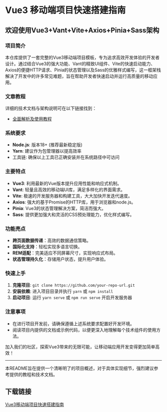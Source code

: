 # Vue3 移动端项目快速搭建指南

## 欢迎使用Vue3+Vant+Vite+Axios+Pinia+Sass架构

### 项目简介

本仓库提供了一套完整的Vue3移动端项目模板，专为追求高效开发体验的开发者设计。通过结合Vue3的强大功能、Vant的精致UI组件、Vite的快速启动能力、Axios的便捷HTTP请求、Pinia的状态管理以及Sass的优雅样式编写，这一框架栈解决了开发中的许多常见难题，旨在帮助开发者快速启动并运行高质量的移动应用。

### 文章教程

详细的技术文档与架构说明可在以下链接找到：
- [全面解析及使用教程](https://blog.csdn.net/randy521520/article/details/136150494)

### 系统要求

- **Node.js**: 版本18+ (推荐最新稳定版)
- **Yarn**: 建议作为包管理器以提高效率
- 工具链: 确保以上工具已正确安装并在系统路径中可访问

### 主要特点

- **Vue3**: 利用最新的Vue版本提升应用性能和响应式机制。
- **Vant**: 轻量且高效的移动端UI库，满足多样化的界面需求。
- **Vite**: 极速的开发服务器和构建工具，大大加快开发迭代速度。
- **Axios**: 强大的基于Promise的HTTP库，用于浏览器和node.js。
- **Pinia**: Vue3的状态管理解决方案，简洁而强大。
- **Sass**: 提供更加强大和灵活的CSS预处理能力，优化样式编写。

### 功能亮点

- **跨页面数据传递**：高效的数据通信策略。
- **国际化支持**：轻松实现多语言切换。
- **REM适配**：完美适应不同屏幕尺寸，实现响应式布局。
- **状态管理持久化**：存储用户状态，提升用户体验。

### 快速上手

1. **克隆项目**: `git clone https://github.com/your-repo-url.git`
2. **安装依赖**: 进入项目目录并执行 `yarn` 或 `npm install`
3. **启动项目**: 运行 `yarn serve` 或 `npm run serve` 开启开发服务器

### 注意事项

- 在进行项目开发前，请确保遵循上述系统要求配置好开发环境。
- 阅读项目内提供的文档或示例代码，以便更深入地理解每个技术组件的使用方法。

加入我们的社区，探索Vue3带来的无限可能，让移动端应用开发变得更加简单高效！

---

本README旨在提供一个清晰明了的项目概述，对于具体实现细节，强烈建议参考提供的教程和技术文档。

## 下载链接

[Vue3移动端项目快速搭建指南](https://pan.quark.cn/s/fc2d05ad74a6)